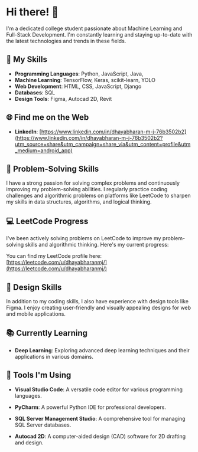 # Hi there! 👋

I'm a dedicated college student passionate about Machine Learning and Full-Stack Development. I'm constantly learning and staying up-to-date with the latest technologies and trends in these fields.

## 🚀 My Skills

- **Programming Languages**: Python, JavaScript, Java, 
- **Machine Learning**: TensorFlow, Keras, scikit-learn, YOLO
- **Web Development**: HTML, CSS, JavaScript, Django
- **Databases**: SQL
- **Design Tools**: Figma, Autocad 2D, Revit

## 🌐 Find me on the Web

- **LinkedIn**: [https://www.linkedin.com/in/dhayabharan-m-j-76b3502b2](https://www.linkedin.com/in/dhayabharan-m-j-76b3502b2?utm_source=share&utm_campaign=share_via&utm_content=profile&utm_medium=android_app)

## 🧠 Problem-Solving Skills

I have a strong passion for solving complex problems and continuously improving my problem-solving abilities. I regularly practice coding challenges and algorithmic problems on platforms like LeetCode to sharpen my skills in data structures, algorithms, and logical thinking.

## 💻 LeetCode Progress

I've been actively solving problems on LeetCode to improve my problem-solving skills and algorithmic thinking. Here's my current progress:

You can find my LeetCode profile here: [https://leetcode.com/u/dhayabharanmj/](https://leetcode.com/u/dhayabharanmj/)

## 📐 Design Skills

In addition to my coding skills, I also have experience with design tools like Figma. I enjoy creating user-friendly and visually appealing designs for web and mobile applications.

## 📚 Currently Learning

- **Deep Learning**: Exploring advanced deep learning techniques and their applications in various domains.

## 🔧 Tools I'm Using

- **Visual Studio Code**: A versatile code editor for various programming languages.

- **PyCharm**: A powerful Python IDE for professional developers.

- **SQL Server Management Studio**: A comprehensive tool for managing SQL Server databases.
  
- **Autocad 2D**: A computer-aided design (CAD) software for 2D drafting and design.
